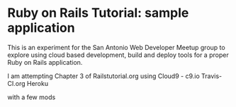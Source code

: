 # Ruby on Rails Tutorial: sample application

This is an experiment for the San Antonio Web Developer Meetup group
to explore using cloud based development, build and deploy tools
for a proper Ruby on Rails application.

I am attempting Chapter 3 of Railstutorial.org using
    Cloud9 - c9.io
    Travis-CI.org
    Heroku
    
with a few mods